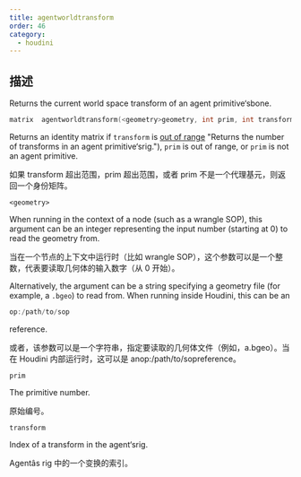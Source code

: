 ```yaml
---
title: agentworldtransform
order: 46
category:
  - houdini
---
```

    
## 描述

Returns the current world space transform of an agent primitive‘sbone.

```c
matrix  agentworldtransform(<geometry>geometry, int prim, int transform)
```

Returns an identity matrix if `transform` is [out of
range](agenttransformcount.html) "Returns the number of transforms in an agent
primitive‘srig."), `prim` is out of range, or `prim` is not an agent
primitive.

如果 transform 超出范围，prim 超出范围，或者 prim 不是一个代理基元，则返回一个身份矩阵。

`<geometry>`

When running in the context of a node (such as a wrangle SOP), this argument
can be an integer representing the input number (starting at 0) to read the
geometry from.

当在一个节点的上下文中运行时（比如 wrangle SOP），这个参数可以是一个整数，代表要读取几何体的输入数字（从 0 开始）。

Alternatively, the argument can be a string specifying a geometry file (for
example, a `.bgeo`) to read from. When running inside Houdini, this can be an

```c
op:/path/to/sop
```

reference.

或者，该参数可以是一个字符串，指定要读取的几何体文件（例如，a.bgeo）。当在 Houdini 内部运行时，这可以是 anop:/path/to/sopreference。

`prim`

The primitive number.

原始编号。

`transform`

Index of a transform in the agent‘srig.

Agentâs rig 中的一个变换的索引。
